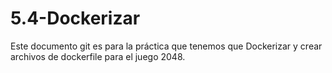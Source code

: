 # 5.4-Dockerizar
Este documento git es para la práctica que tenemos que Dockerizar y crear archivos de dockerfile para el juego 2048.
